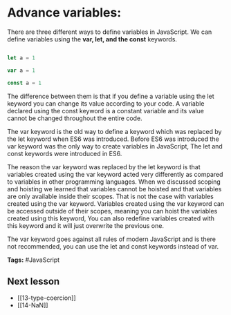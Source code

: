 # Advance variables:  

There are three different ways to define variables in JavaScript. We can define variables using the **var, let, and the const** keywords.

```jsx

let a = 1

var a = 1

const a = 1

```

The difference between them is that if you define a variable using the let keyword you can change its value according to your code. A variable declared using the const keyword is a constant variable and its value cannot be changed throughout the entire code.

The var keyword is the old way to define a keyword which was replaced by the let keyword when ES6 was introduced. Before ES6 was introduced the var keyword was the only way to create variables in JavaScript, The let and const keywords were introduced in ES6.

The reason the var keyword was replaced by the let keyword is that variables created using the var keyword acted very differently as compared to variables in other programming languages. When we discussed scoping and hoisting we learned that variables cannot be hoisted and that variables are only available inside their scopes. That is not the case with variables created using the var keyword. Variables created using the var keyword can be accessed outside of their scopes, meaning you can hoist the variables created using this keyword, You can also redefine variables created with this keyword and it will just overwrite the previous one.

The var keyword goes against all rules of modern JavaScript and is there not recommended, you can use the let and const keywords instead of var.

**Tags:** #JavaScript 

## Next lesson
- [[13-type-coercion]]
- [[14-NaN]]